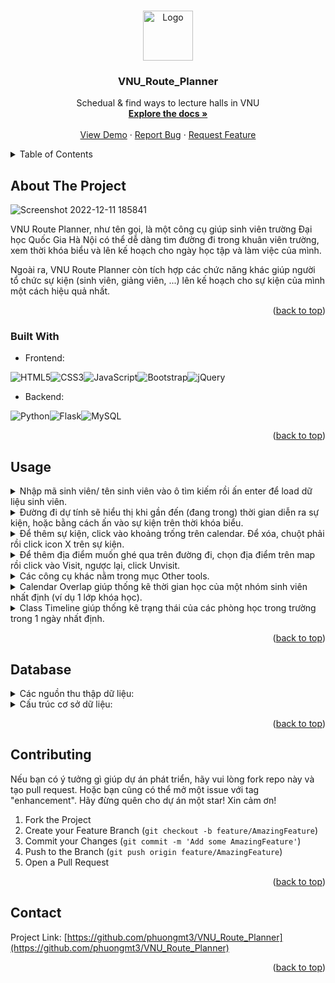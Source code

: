 <!-- Improved compatibility of back to top link: See: https://github.com/othneildrew/Best-README-Template/pull/73 -->
<a name="readme-top"></a>
<!--
*** Thanks for checking out the Best-README-Template. If you have a suggestion
*** that would make this better, please fork the repo and create a pull request
*** or simply open an issue with the tag "enhancement".
*** Don't forget to give the project a star!
*** Thanks again! Now go create something AMAZING! :D
-->



<!-- PROJECT SHIELDS -->
<!--
*** I'm using markdown "reference style" links for readability.
*** Reference links are enclosed in brackets [ ] instead of parentheses ( ).
*** See the bottom of this document for the declaration of the reference variables
*** for contributors-url, forks-url, etc. This is an optional, concise syntax you may use.
*** https://www.markdownguide.org/basic-syntax/#reference-style-links
-->



<!-- PROJECT LOGO -->
<br />
<div align="center">
  <a href="https://github.com/phuongmt3/VNU_Route_Planner">
    <img src="https://preview.redd.it/2yv5x9hto5f61.png?width=341&format=png&auto=webp&s=eccf34f646917d5a7c0196de5c2fc2e7ef3e2427" alt="Logo" width="80" height="80">
  </a>

<h3 align="center">VNU_Route_Planner</h3>

  <p align="center">
    Schedual & find ways to lecture halls in VNU
    <br />
    <a href="https://github.com/phuongmt3/VNU_Route_Planner"><strong>Explore the docs »</strong></a>
    <br />
    <br />
    <a href="https://vnu-route-planner.herokuapp.com/">View Demo</a>
    ·
    <a href="https://github.com/phuongmt3/VNU_Route_Planner/issues">Report Bug</a>
    ·
    <a href="https://github.com/phuongmt3/VNU_Route_Planner/issues">Request Feature</a>
  </p>
</div>


<!-- TABLE OF CONTENTS -->
<details>
  <summary>Table of Contents</summary>
  <ol>
    <li>
      <a href="#about-the-project">About The Project</a>
      <ul>
        <li><a href="#built-with">Built With</a></li>
      </ul>
    </li>
    <li><a href="#usage">Usage</a></li>
    <li><a href="#database">Database</a></li>
    <li><a href="#contributing">Contributing</a></li>
    <li><a href="#license">License</a></li>
    <li><a href="#contact">Contact</a></li>
  </ol>
</details>



<!-- ABOUT THE PROJECT -->
## About The Project

![Screenshot 2022-12-11 185841](https://user-images.githubusercontent.com/24197774/206910502-a5ca6f33-77b0-4ab4-9e72-a9b8a4d361ff.png)

VNU Route Planner, như tên gọi, là một công cụ giúp sinh viên trường Đại học Quốc Gia Hà Nội có thể dễ dàng tìm đường đi trong khuân viên trường, xem thời khóa biểu và lên kế hoạch cho ngày học tập và làm việc của mình.

Ngoài ra, VNU Route Planner còn tích hợp các chức năng khác giúp người tổ chức sự kiện (sinh viên, giảng viên, ...) lên kế hoạch cho sự kiện của mình một cách hiệu quả nhất.

<!-- Here's a blank template to get started: To avoid retyping too much info. Do a search and replace with your text editor for the following: `github_username`, `repo_name`, `twitter_handle`, `linkedin_username`, `email_client`, `email`, `project_title`, `project_description` -->

<p align="right">(<a href="#readme-top">back to top</a>)</p>


### Built With

* Frontend: 

![HTML5](https://img.shields.io/badge/html5-%23E34F26.svg?style=for-the-badge&logo=html5&logoColor=white)![CSS3](https://img.shields.io/badge/css3-%231572B6.svg?style=for-the-badge&logo=css3&logoColor=white)![JavaScript](https://img.shields.io/badge/javascript-%23323330.svg?style=for-the-badge&logo=javascript&logoColor=%23F7DF1E)![Bootstrap](https://img.shields.io/badge/bootstrap-%23563D7C.svg?style=for-the-badge&logo=bootstrap&logoColor=white)![jQuery](https://img.shields.io/badge/jquery-%230769AD.svg?style=for-the-badge&logo=jquery&logoColor=white)
* Backend: 

![Python](https://img.shields.io/badge/python-3670A0?style=for-the-badge&logo=python&logoColor=ffdd54)![Flask](https://img.shields.io/badge/flask-%23000.svg?style=for-the-badge&logo=flask&logoColor=white)![MySQL](https://img.shields.io/badge/mysql-%2300f.svg?style=for-the-badge&logo=mysql&logoColor=white)

<p align="right">(<a href="#readme-top">back to top</a>)</p>


<!-- USAGE EXAMPLES -->
## Usage

<details>
  <summary>Nhập mã sinh viên/ tên sinh viên vào ô tìm kiếm rồi ấn enter để load dữ liệu sinh viên.</summary>
  <img src="https://user-images.githubusercontent.com/24197774/206910775-eedfba6a-d144-4fb1-9d7a-35b716f1639e.png" width="800">
</details>

<details>
  <summary>Đường đi dự tính sẽ hiểu thị khi gần đến (đang trong) thời gian diễn ra sự kiện, hoặc bằng cách ấn vào sự kiện trên thời khóa biểu.</summary>
  <img src="https://user-images.githubusercontent.com/24197774/206910811-ae4cb1ed-81c8-4c97-8292-e07e36f1acdf.png" width="800">
</details>

<details>
  <summary>Để thêm sự kiện, click vào khoảng trống trên calendar. Để xóa, chuột phải rồi click icon X trên sự kiện.</summary>
  <img src="https://user-images.githubusercontent.com/24197774/206910965-86f70688-94d1-4396-b3f1-18cd5b48f55a.png" width="800">
  <img src="https://user-images.githubusercontent.com/24197774/206910997-01e9a558-3297-409a-b87d-a03d011b5219.png" width="800">
  
  Lưu ý: Sự kiện này sẽ được lưu vào bộ nhớ trình duyệt để có thể xem lại sau. 
</details>

<details>
  <summary>Để thêm địa điểm muốn ghé qua trên đường đi, chọn địa điểm trên map rồi click vào Visit, ngược lại, click Unvisit. </summary>
  <img src="https://user-images.githubusercontent.com/24197774/206911142-dd3ae106-9526-4ba5-9447-da869959debb.png" width="800">
  <img src="https://user-images.githubusercontent.com/24197774/206911330-21729719-208c-4996-9559-c705ac9622d8.png" width="800">
  
  Lưu ý: Địa điểm ghé qua không được lưu lại và sẽ biến mất khi ấn vào sự kiện mới. 
</details>


<details>
  <summary>Các công cụ khác nằm trong mục Other tools.</summary>
  <img src="https://user-images.githubusercontent.com/24197774/206911570-9a2cad1d-c21a-40d4-bb54-b7a9775ebe9c.png" width="800">
</details>

<details>
  <summary>Calendar Overlap giúp thống kê thời gian học của một nhóm sinh viên nhất định (ví dụ 1 lớp khóa học).</summary>
  <img src="https://user-images.githubusercontent.com/24197774/206911693-a5a9d79a-50f3-4930-bdbf-a14439aff092.png" width="800">
</details>

<details>
  <summary>Class Timeline giúp thống kê trạng thái của các phòng học trong trường trong 1 ngày nhất định.</summary>
  <img src="https://user-images.githubusercontent.com/74077349/207244925-6659e7b1-b6d6-4cfc-8002-c7b48df06599.png" width="800">
</details>

<p align="right">(<a href="#readme-top">back to top</a>)</p>


## Database
<details>
  <summary>Các nguồn thu thập dữ liệu:</summary>
  <div><a href="http://112.137.129.87/qldt/"> - Tra cứu danh sách lớp môn học</a></div>
  <div><a href="https://docs.google.com/spreadsheets/d/19MJjkbqBNYJMGRkgw_0SipSdlCRQPTqaTgT69Ux-qtk/edit#gid=1659688272"> - Thời khóa biểu chính thức học kỳ 1 năm 2022-2023</a></div>
  <div><a href="http://112.137.129.30/viewgrade/cdr/"> - Chuẩn đầu ra các khóa</a></div>
  <div><a href="www.openstreetmap.org"> - Openstreetmap</a></div>
</details>
  
<details>
  <summary>Cấu trúc cơ sở dữ liệu:</summary>
  <img src="https://user-images.githubusercontent.com/24197774/206913180-dd751ce5-4bff-467f-8e7f-5f843d7daa81.png" width="800">
</details>

<p align="right">(<a href="#readme-top">back to top</a>)</p>


<!-- CONTRIBUTING -->
## Contributing
Nếu bạn có ý tưởng gì giúp dự án phát triển, hãy vui lòng fork repo này và tạo pull request. Hoặc bạn cũng có thể mở một issue với tag "enhancement". 
Hãy đừng quên cho dự án một star! Xin cảm ơn!

1. Fork the Project
2. Create your Feature Branch (`git checkout -b feature/AmazingFeature`)
3. Commit your Changes (`git commit -m 'Add some AmazingFeature'`)
4. Push to the Branch (`git push origin feature/AmazingFeature`)
5. Open a Pull Request

<p align="right">(<a href="#readme-top">back to top</a>)</p>


<!-- CONTACT -->
## Contact

Project Link: [https://github.com/phuongmt3/VNU_Route_Planner](https://github.com/phuongmt3/VNU_Route_Planner)

<p align="right">(<a href="#readme-top">back to top</a>)</p>

